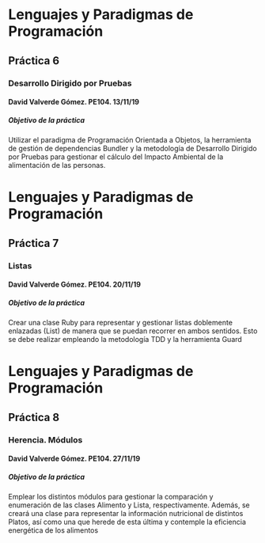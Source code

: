 # **Lenguajes y Paradigmas de Programación**
## **Práctica 6**
### **Desarrollo Dirigido por Pruebas**
#### David Valverde Gómez. PE104. 13/11/19

##### *Objetivo de la práctica*

Utilizar el paradigma de Programación Orientada a Objetos, la herramienta de gestión de dependencias Bundler y la metodologı́a de Desarrollo Dirigido por Pruebas para gestionar el cálculo del Impacto Ambiental de la alimentación de las personas.


# **Lenguajes y Paradigmas de Programación**
## **Práctica 7**
### **Listas**
#### David Valverde Gómez. PE104. 20/11/19

##### *Objetivo de la práctica*

Crear una clase Ruby para representar y gestionar listas doblemente enlazadas (List) de manera
que se puedan recorrer en ambos sentidos. Esto se debe realizar empleando la metodología TDD y la herramienta Guard


# **Lenguajes y Paradigmas de Programación**
## **Práctica 8**
### **Herencia. Módulos**
#### David Valverde Gómez. PE104. 27/11/19

##### *Objetivo de la práctica*

Emplear los distintos módulos para gestionar la comparación y enumeración de las clases Alimento y Lista, respectivamente.
Además, se creará una clase para representar la información nutricional de distintos Platos, así como una que herede de esta última y contemple la eficiencia energética de los alimentos
